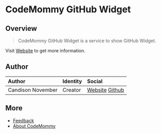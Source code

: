 # CodeMommy GitHub Widget

## Overview


> CodeMommy GitHub Widget is a service to show GitHub Widget.

Visit [Website](http://www.codemommy.com) to get more information.

## Author

| Author            | Identity | Social |
| :---------------- | :------- | :----- |
| Candison November | Creator  | [Website](http://www.kandisheng.com/) [Github](https://github.com/KanDisheng) |

## More

- [Feedback](https://github.com/CodeMommy/GitHubWidget/issues)
- [About CodeMommy](https://github.com/CodeMommy/CodeMommy)